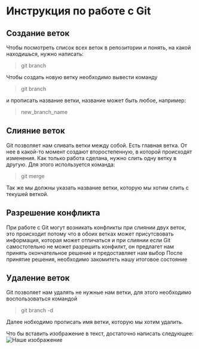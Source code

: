 # Инструкция по работе с Git 

## Создание веток 
Чтобы посмотреть список всех веток в репозитории и понять, на какой находишься, нужно написать: 
>git branch

Чтобы создать новую ветку необходимо вывести команду 
> git branch 

и прописать название ветки, название может быть любое, например:
> new_branch_name


## Слияние веток
Git позволяет нам сливать ветки между собой.
Есть главная ветка. От нее в какой-то момент создают второстепенную, в которой происходят изменения. Как только работа сделана, нужно слить одну ветку в другую.
Для этого используется команда:
> git merge 

Так же мы должны указать название ветки, которую мы хотим слить с текушей веткой.

## Разрешение конфликта 
При работе с Git могут возникать конфликты при слиянии двух веток, это происходит потому что в обоих ветках может присутсвовать информация, которая может отличаться и при слиянии если Git самостотельно не может разрешить конфилкт, он предлагет нам принять окончательное решение и предоставляет нам выбор 
После принятие решения, необходимо закомитеть нашу итоговое состояние 

## Удаление веток 
Git позволяет нам удалять не нужные нам ветки, для этого необходимо воспользоваться командой 
> git branch -d 

Далее нобходимо прописать имя ветки, которую мы хотим удалить. 

Что бы вставить изображение в текст, достаточно написать следующее:
![Наше изображение](ivan-torres-nehVKBqQIPA-unsplash.jpg) 
